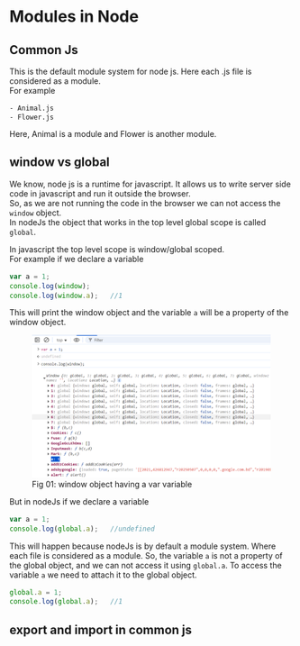 # Modules in Node

## Common Js

This is the default module system for node js. Here each .js file is considered as a module.  
For example
```shell
- Animal.js
- Flower.js
```
Here, Animal is a module and Flower is another module.

## window vs global

We know, node js is a runtime for javascript. It allows us to write server side code in javascript and run it outside the browser.  
So, as we are not running the code in the browser we can not access the `window` object.  
In nodeJs the object that works in the top level global scope is called `global`.  

In javascript the top level scope is window/global scoped.  
For example if we declare a variable 
```js
var a = 1;
console.log(window);
console.log(window.a);   //1
```
This will print the window object and the variable `a` will be a property of the window object.

<figure>
  <img src="../assets/modules/window-var-a.png" alt="window object" width="500"/>
  <figcaption>Fig 01: window object having a var variable</figcaption>
</figure>

But in nodeJs if we declare a variable
```js 
var a = 1;
console.log(global.a);   //undefined
```

This will happen because nodeJs is by default a module system. Where each file is considered as a module.
So, the variable `a` is not a property of the global object, and we can not access it using `global.a`.
To access the variable `a` we need to attach it to the global object.
```js
global.a = 1;
console.log(global.a);   //1
```
## export and import in common js